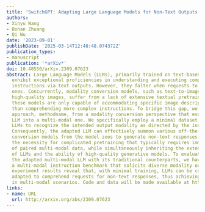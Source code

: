 ```yaml
---
title: 'SwitchGPT: Adapting Large Language Models for Non-Text Outputs'
authors:
- Xinyu Wang
- Bohan Zhuang
- Qi Wu
date: '2023-09-01'
publishDate: '2025-03-14T12:48:48.074372Z'
publication_types:
- manuscript
publication: '*arXiv*'
doi: 10.48550/arXiv.2309.07623
abstract: Large Language Models (LLMs), primarily trained on text-based datasets,
  exhibit exceptional proficiencies in understanding and executing complex linguistic
  instructions via text outputs. However, they falter when requests to generate non-text
  ones. Concurrently, modality conversion models, such as text-to-image, despite generating
  high-quality images, suffer from a lack of extensive textual pretraining. As a result,
  these models are only capable of accommodating specific image descriptions rather
  than comprehending more complex instructions. To bridge this gap, we propose a novel
  approach, methodname, from a modality conversion perspective that evolves a text-based
  LLM into a multi-modal one. We specifically employ a minimal dataset to instruct
  LLMs to recognize the intended output modality as directed by the instructions.
  Consequently, the adapted LLM can effectively summon various off-the-shelf modality
  conversion models from the model zoos to generate non-text responses. This circumvents
  the necessity for complicated pretraining that typically requires immense quantities
  of paired multi-modal data, while simultaneously inheriting the extensive knowledge
  of LLMs and the ability of high-quality generative models. To evaluate and compare
  the adapted multi-modal LLM with its traditional counterparts, we have constructed
  a multi-modal instruction benchmark that solicits diverse modality outputs. The
  experiment results reveal that, with minimal training, LLMs can be conveniently
  adapted to comprehend requests for non-text responses, thus achieving higher flexibility
  in multi-modal scenarios. Code and data will be made available at https://github.com/xinke-wang/SwitchGPT.
links:
- name: URL
  url: http://arxiv.org/abs/2309.07623
---
```

